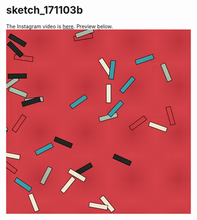 # sketch_171103b
The Instagram video is [here](https://www.instagram.com/p/BbFK2cklyz_/?taken-by=sivartprints). Preview below.
![preview](https://github.com/teechap/sketch_171103b/blob/master/output.gif)
